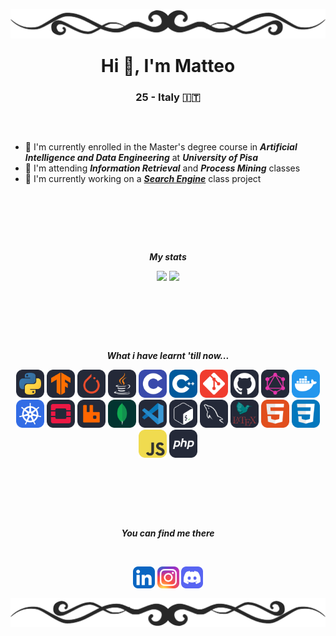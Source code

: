 <!-- TOP BANNER -->
<div>
  <img align="center", src="./banners/HDividerG.png"
  style="margin: -100px 0px -90px 0px">
</div>

<!-- GENERAL INFO -->
<div align="center">
  <h1>Hi 👋, I'm Matteo</h1>
  <h3> 25 - Italy 🇮🇹</h3>
</div>


##

<br>
<!-- OTHER INFO -->
<div>

  - 🔭 I'm currently enrolled in the Master's degree course in ***Artificial Intelligence and Data Engineering*** at ***University of Pisa***
  - 🌱 I'm attending ***Information Retrieval*** and ***Process Mining*** classes
  - 🔧 I'm currently working on a [***Search Engine***](https://github.com/gabrielemarino-gm/Search-Engine-MIRCV) class project
</div>

<br>
<br>

##
<br>

<!-- PERSONAL STATISTICS -->
<div>
  <div align="center">

  ***My stats***
  </div>

  <p align="center", href="https://github.com/anuraghazra/github-readme-stats">
    <img height=140, src="https://github-readme-stats.vercel.app/api/top-langs/?username=PatatoBy&layout=compact&theme=dark&size_weight=0.2&count_weight=1">
    <img height=140, src = "https://github-readme-stats.vercel.app/api?username=PatatoBy&show_icons=true&theme=dark">
  </p>
</div>

<br>
<br>
 
##
<br>
<!-- LANGS AND TOOLS -->
<div>
  <div align="center">

  ***What i have learnt 'till now...***
  </div>

  <p align="center">
    <img src="./icons/Python-Dark.svg" width="45">
    <img src="./icons/TensorFlow-Dark.svg" width="45">
    <img src="./icons/PyTorch-Dark.svg" width="45">
    <img src="./icons/Java-Dark.svg" width="45">
    <img src="./icons/C.svg" width="45">
    <img src="./icons/CPP.svg" width="45">
    <img src="./icons/Git.svg" width="45">
    <img src="./icons/Github-Dark.svg" width="45">
    <img src="./icons/GraphQL-Dark.svg" width="45">
    <img src="./icons/Docker.svg" width="45">
    <img src="./icons/Kubernetes.svg" width="45">
    <img src="./icons/OpenStack-Dark.svg" width="45">
    <img src="./icons/RabbitMQ-Dark.svg" width="45">
    <img src="./icons/MongoDB.svg" width="45">
    <img src="./icons/VSCode-Dark.svg" width="45">
    <img src="./icons/Bash-Dark.svg" width="45">
    <img src="./icons/MySQL-Dark.svg" width="45">
    <img src="./icons/LaTeX-Dark.svg" width="45">
    <img src="./icons/HTML.svg" width="45">
    <img src="./icons/CSS.svg" width="45">
    <img src="./icons/JavaScript.svg" width="45">
    <img src="./icons/PHP-Dark.svg" width="45">
  </p>

</div>
<br>
<br>

##
<br>
<!-- MY SOCIAL NETWORKS -->
<div>
  <div align="center">

  ***You can find me there***
  </div>
  <br>

  <p align="center">
  <img href="" src="./icons/LinkedIn.svg" width="35">
  <img href="" src="./icons/Instagram.svg" width="35">
  <img href="" src="./icons/Discord.svg" width="35">
  </p>
</div>
<br>

<!-- BOTTOM BANNER -->

<div>
<img align="center", src="./banners/HDividerGR.png"
style="margin: -100px 0px -90px 0px;">
</div>
